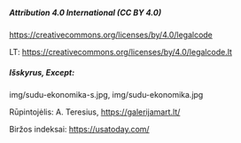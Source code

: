 ﻿##### Attribution 4.0 International (CC BY 4.0)

https://creativecommons.org/licenses/by/4.0/legalcode

LT: https://creativecommons.org/licenses/by/4.0/legalcode.lt

##### Išskyrus, Except:
img/sudu-ekonomika-s.jpg, img/sudu-ekonomika.jpg

Rūpintojėlis: A. Teresius, https://galerijamart.lt/

Biržos indeksai: https://usatoday.com/